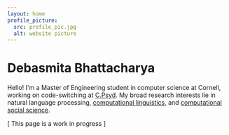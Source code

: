 ```yaml
---
layout: home
profile_picture:
  src: profile_pic.jpg
  alt: website picture
---
```


# Debasmita Bhattacharya

Hello! I'm a Master of Engineering student in computer science at Cornell, working on code-switching at [C.Psyd](https://c-psyd.github.io/). My broad research interests lie in natural language processing, [computational linguistics](https://aclanthology.org/2020.conll-1.39.pdf), and [computational](https://arxiv.org/pdf/1905.12516.pdf) [social science](https://arxiv.org/pdf/2005.13041.pdf). 

[ This page is a work in progress ]
